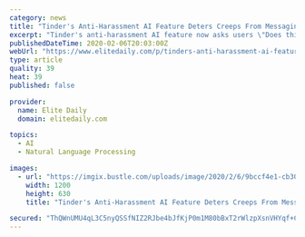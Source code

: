 ```yaml
---
category: news
title: "Tinder's Anti-Harassment AI Feature Deters Creeps From Messaging You"
excerpt: "Tinder's anti-harassment AI feature now asks users \"Does this bother you?\" when offensive language is detected, making it easier than ever for users ... The core issue, in my opinion, is one of consent: being on Tinder does not automatically translate to automatic consent to receiving sexual messages, which some users really, really don't ..."
publishedDateTime: 2020-02-06T20:03:00Z
webUrl: "https://www.elitedaily.com/p/tinders-anti-harassment-ai-feature-deters-creeps-from-messaging-you-21782421"
type: article
quality: 39
heat: 39
published: false

provider:
  name: Elite Daily
  domain: elitedaily.com

topics:
  - AI
  - Natural Language Processing

images:
  - url: "https://imgix.bustle.com/uploads/image/2020/2/6/9bccf4e1-cb30-4e6a-bd2b-1f30ab7f7cb6-b85c8922-d22f-4a54-aeb2-e20364f3cc1c-getty-1169339207.jpg?w=1200&h=630&q=70&fit=crop&crop=faces&fm=jpg"
    width: 1200
    height: 630
    title: "Tinder's Anti-Harassment AI Feature Deters Creeps From Messaging You"

secured: "ThQWnUMU4qL3C5nyQSSfNIZ2RJbe4bJfKjP0m1M80bBxT2rWlzpXsnVHYqf+C5IM76wtjJvRVOWyB22RwyiwTGD+05xowFQCRVgaAZzMepx9MvlYIpQqiS8Wy5QvjzKasuQVZKnuMvDOfQGYcY/NYEOqD0NNKluzenqCaIoDpp8qe3CedSUSCh9XeaRVRlwMGhHB+O8YfKtoEgowTF7zmuPQl+wfgd02Eb/ecAp7MBiUQ/DgsB7/5d5lpPCLU3w+pZSwG0ZnbCbtQ1dyZG0z+/TFNXc3atCjMV0tqePBC4YYepJJWfip6kII/LSf1JHW;aCNIBV/76p5wgS29kwTTdw=="
---
```



